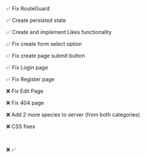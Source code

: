 :white_check_mark: Fix RouteGuard

:white_check_mark: Create persisted state

:white_check_mark: Create and implement Likes functionality

:white_check_mark: Fix create form select option

:white_check_mark: Fix create page submit button

:white_check_mark: Fix Login page

:white_check_mark: Fix Register page

:x: Fix Edit Page

:x: Fix 404 page

:x: Add 2 more species to server (from both categories)

:x: CSS fixes

<br>

:x:
:white_check_mark:

